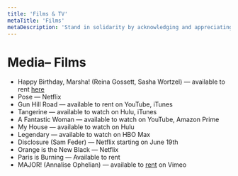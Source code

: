 ```yaml
---
title: 'Films & TV'
metaTitle: 'Films'
metaDescription: 'Stand in solidarity by acknowledging and appreciating black trans perspectives.'
---
```


# Media– Films

- Happy Birthday, Marsha! (Reina Gossett, Sasha Wortzel) — available to rent [here](http://www.happybirthdaymarsha.com/)
- Pose — Netflix
- Gun Hill Road — available to rent on YouTube, iTunes
- Tangerine — available to watch on Hulu, iTunes
- A Fantastic Woman — available to watch on YouTube, Amazon Prime
- My House — available to watch on Hulu
- Legendary — available to watch on HBO Max
- Disclosure (Sam Feder) — Netflix starting on June 19th
- Orange is the New Black — Netflix
- Paris is Burning — Available to rent
- MAJOR! (Annalise Ophelian) — available to [rent](https://vimeo.com/ondemand/major) on Vimeo

